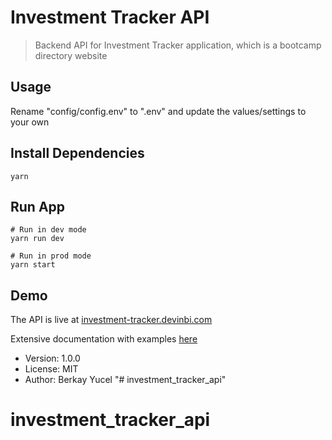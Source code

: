 # Investment Tracker API

> Backend API for Investment Tracker application, which is a bootcamp directory website

## Usage

Rename "config/config.env" to ".env" and update the values/settings to your own

## Install Dependencies

```
yarn
```

## Run App

```
# Run in dev mode
yarn run dev

# Run in prod mode
yarn start
```

## Demo

The API is live at [investment-tracker.devinbi.com](https://investment-tracker.devinbi.com)

Extensive documentation with examples [here](https://api.devinbi.com)

- Version: 1.0.0
- License: MIT
- Author: Berkay Yucel
"# investment_tracker_api" 
# investment_tracker_api
